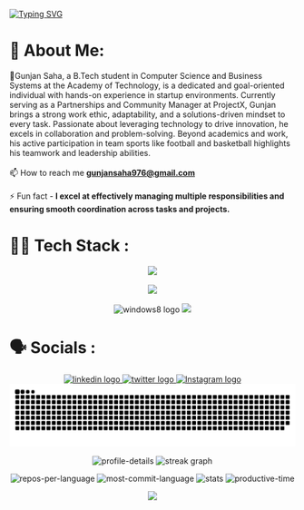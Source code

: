 [![Typing SVG](https://readme-typing-svg.demolab.com?font=Poppins&weight=500&size=25&pause=1000&color=F790C6&multiline=true&width=435&height=88&lines=Hey!+Myself+Snigdha+%3C3;Welcome+to+my+Github+Profile)](https://git.io/typing-svg)



# 💫 About Me:
 🌱Gunjan Saha, a B.Tech student in Computer Science and Business Systems at the Academy of Technology, is a dedicated and goal-oriented individual with hands-on experience in startup environments. Currently serving as a Partnerships and Community Manager at ProjectX, Gunjan brings a strong work ethic, adaptability, and a solutions-driven mindset to every task. Passionate about leveraging technology to drive innovation, he excels in collaboration and problem-solving. Beyond academics and work, his active participation in team sports like football and basketball highlights his teamwork and leadership abilities.<br><br>📫 How to reach me **gunjansaha976@gmail.com**<br><br> ⚡ Fun fact - **I excel at effectively managing multiple responsibilities and ensuring smooth coordination across tasks and projects.** 





# 👨‍💻 Tech Stack :
<p align="center">
  <a href="https://skillicons.dev">
    <img src="https://skillicons.dev/icons?i=js,html,css,java" />
  </a>
</p>

<p align="center">
  <a href="https://skillicons.dev">
    <img src="https://skillicons.dev/icons?i=vscode,github,figma,git" />
  </a>
</p>
<div align="center">
<img src="https://cdn.jsdelivr.net/gh/devicons/devicon/icons/windows8/windows8-original.svg" height="50" width="60" alt="windows8 logo"/>
 <a href= https://www.apple.com/in/macos> <img width ='40px' src ='https://img.icons8.com/ios-glyphs/144/000000/mac-client.png'> </a>
</div>






<h1 align="left"> 🗣 Socials : </h1>

<div align="center">
  <a href="https://www.linkedin.com/in/gunjansaha55/">
    <img src="https://img.shields.io/static/v1?message=LinkedIn&logo=linkedin&label=&color=0077B5&logoColor=white&labelColor=&style=for-the-badge" height="40" alt="linkedin logo"/>
      </a>

  <a href="https://twitter.com/gunjansaha55">
    <img src="https://img.shields.io/static/v1?message=Twitter&logo=twitter&label=&color=1DA1F2&logoColor=white&labelColor=&style=for-the-badge" height="40" alt="twitter logo"  />
  </a>
  
  <a href="https://www.instagram.com/gunjansaha55/">
    <img src="https://img.shields.io/static/v1?message=Instagram&logo=Instagram&label=&color=0077B5&logoColor=white&labelColor=&style=for-the-badge" height="40" alt="Instagram logo"/>
  </a>
  

  

  
  </div>








<picture>
  <source
    media="(prefers-color-scheme: dark)"
    srcset="https://raw.githubusercontent.com/platane/snk/output/github-contribution-grid-snake-dark.svg"
  />
  <source
    media="(prefers-color-scheme: light)"
    srcset="https://raw.githubusercontent.com/platane/snk/output/github-contribution-grid-snake.svg"
  />
  <img
    alt="github contribution grid snake animation"
    src="https://raw.githubusercontent.com/platane/snk/output/github-contribution-grid-snake.svg"
  />
</picture>

<div align="center">

![profile-details](http://github-profile-summary-cards.vercel.app/api/cards/profile-details?username=gunjansaha55&theme=highcontrast)
<img src="https://streak-stats.demolab.com?user=gunjansaha55&locale=en&mode=weekly&theme=vision-friendly-dark&hide_border=true&border_radius=10&date_format=j M[ Y]&order=3" height="180" alt="streak graph"/>

![repos-per-language](http://github-profile-summary-cards.vercel.app/api/cards/repos-per-language?username=gunjansaha55&theme=highcontrast)
![most-commit-language](http://github-profile-summary-cards.vercel.app/api/cards/most-commit-language?username=gunjansaha55&theme=highcontrast)
![stats](http://github-profile-summary-cards.vercel.app/api/cards/stats?username=gunjansaha55&theme=highcontrast)
![productive-time](http://github-profile-summary-cards.vercel.app/api/cards/productive-time?username=gunjansaha55&theme=highcontrast&utcOffset=8)

![](https://github-profile-trophy.vercel.app/?username=gunjansaha55&theme=onestar&no-frame=true&no-bg=false&margin-w=4)

</div>
